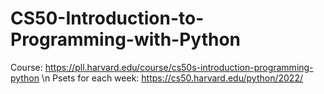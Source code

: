 # CS50-Introduction-to-Programming-with-Python

Course: https://pll.harvard.edu/course/cs50s-introduction-programming-python
\n Psets for each week: https://cs50.harvard.edu/python/2022/  

